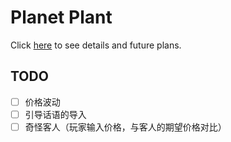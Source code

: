 # Planet Plant

Click [here](./docs/ProjectDetails.md) to see details and future plans.

## TODO

- [ ] 价格波动
- [ ] 引导话语的导入
- [ ] 奇怪客人（玩家输入价格，与客人的期望价格对比）

